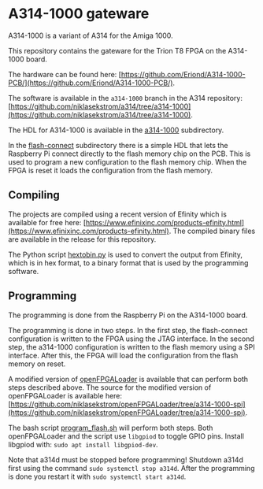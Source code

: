 # A314-1000 gateware

A314-1000 is a variant of A314 for the Amiga 1000.

This repository contains the gateware for the Trion T8 FPGA on the A314-1000 board.

The hardware can be found here:
[https://github.com/Eriond/A314-1000-PCB/](https://github.com/Eriond/A314-1000-PCB/).

The software is available in the `a314-1000` branch in the A314 repository:
[https://github.com/niklasekstrom/a314/tree/a314-1000](https://github.com/niklasekstrom/a314/tree/a314-1000).

The HDL for A314-1000 is available in the [a314-1000](a314-1000) subdirectory.

In the [flash-connect](flash-connect) subdirectory there is a simple HDL that lets
the Raspberry Pi connect directly to the flash memory chip on the PCB. This is used
to program a new configuration to the flash memory chip. When the FPGA is reset it
loads the configuration from the flash memory.

## Compiling

The projects are compiled using a recent version of Efinity which is available for free here:
[https://www.efinixinc.com/products-efinity.html](https://www.efinixinc.com/products-efinity.html).
The compiled binary files are available in the release for this repository.

The Python script [hextobin.py](hextobin.py) is used to convert the output from Efinity,
which is in hex format, to a binary format that is used by the programming software.

## Programming

The programming is done from the Raspberry Pi on the A314-1000 board.

The programming is done in two steps. In the first step, the flash-connect configuration
is written to the FPGA using the JTAG interface. In the second step, the a314-1000
configuration is written to the flash memory using a SPI interface.
After this, the FPGA will load the configuration from the flash memory on reset.

A modified version of [openFPGALoader](https://trabucayre.github.io/openFPGALoader/) is
available that can perform both steps described above.
The source for the modified version of openFPGALoader is available here:
[https://github.com/niklasekstrom/openFPGALoader/tree/a314-1000-spi](https://github.com/niklasekstrom/openFPGALoader/tree/a314-1000-spi).

The bash script [program_flash.sh](program_flash.sh) will perform both steps.
Both openFPGALoader and the script use `libgpiod` to toggle GPIO pins.
Install libgpiod with: `sudo apt install libgpiod-dev`.

Note that a314d must be stopped before programming!
Shutdown a314d first using the command `sudo systemctl stop a314d`.
After the programming is done you restart it with `sudo systemctl start a314d`.
